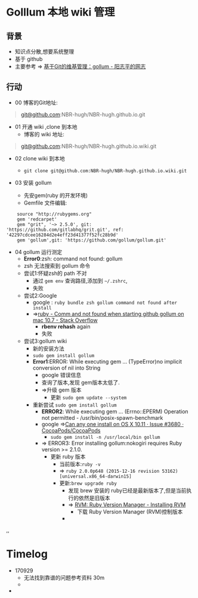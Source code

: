 # Golllum 本地 wiki 管理

## 背景

- 知识点分散,想要系统整理
- 基于 github 
- 主要参考 =>  [基于Git的维基管理：gollum - 阳志平的网志](http://www.yangzhiping.com/tech/gollum.html)


## 行动

- 00 博客的Git地址: 

>git@github.com:NBR-hugh/NBR-hugh.github.io.git

- 01 开通 wiki ,clone 到本地
    - 博客的 wiki 地址:
>git@github.com:NBR-hugh/NBR-hugh.github.io.wiki.git

- 02 clone wiki 到本地
    - `git clone git@github.com:NBR-hugh/NBR-hugh.github.io.wiki.git`

- 03 安装 gollum
    - 先安gem(ruby 的开发环境)
    - Gemfile 文件编辑:
```
    source "http://rubygems.org"
    gem 'redcarpet'
    gem "grit", '~> 2.5.0', git: 'https://github.com/gitlabhq/grit.git', ref: '42297cdcee16284d2e4eff23d41377f52fc28b9d'
    gem 'gollum',git: 'https://github.com/gollum/gollum.git'
```
 
 - 04 gollum 运行测定
    -  **Error0**:zsh: command not found: gollum
    -  zsh 无法搜索到 gollum 命令
    -  尝试1:怀疑zsh的 path 不对
        +  通过 `gem env` 查询路径,添加到 `~/.zshrc`,
        +  失败
    -  尝试2:Google 
        +  google : `ruby bundle zsh gollum command not found after install`
        +  =>[ruby - Comm and not found when starting github gollum on mac 10.7 - Stack Overflow](https://stackoverflow.com/questions/14368954/command-not-found-when-starting-github-gollum-on-mac-10-7)
            *  **rbenv rehash** again
            *  失败
    - 尝试3:gollum wiki
        + 新的安装方法
        + `sudo gem install gollum` 
        + **Error1**:ERROR:  While executing gem ... (TypeError)no implicit conversion of nil into String
            *  google 错误信息
            *  查询了版本,发现 gem版本太低了.
            * =>升级 gem 版本
                + 更新 `sudo gem update --system`
        + 重新尝试 `sudo gem install gollum`
            + **ERROR2**:  While executing gem ... (Errno::EPERM)
Operation not permitted - /usr/bin/posix-spawn-benchmark
            + google =>[Can any one install on OS X 10.11 · Issue #3680 · CocoaPods/CocoaPods](https://github.com/CocoaPods/CocoaPods/issues/3680#issuecomment-127176289)
                * `sudo gem install -n /usr/local/bin gollum`
            + => ERROR3:  Error installing gollum:nokogiri requires Ruby version >= 2.1.0.
                - 更新 ruby 版本
                    - 当前版本:`ruby -v`
                    - => `ruby 2.0.0p648 (2015-12-16 revision 53162) [universal.x86_64-darwin15]`
                    - 更新:`brew upgrade ruby`
                        + 发现 brew 安装的 ruby已经是最新版本了,但是当前执行的依然是旧版本
                        + => [RVM: Ruby Version Manager - Installing RVM](https://rvm.io/rvm/install)
                            + 下载 Ruby Version Manager (RVM)控制版本
                        +  
,,

# Timelog

- 170929 
    -  无法找到靠谱的问题参考资料 30m
    -  
- 